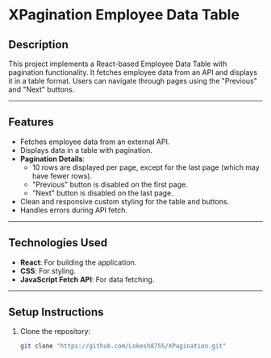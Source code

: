 # XPagination Employee Data Table

## Description

This project implements a React-based Employee Data Table with pagination functionality. It fetches employee data from an API and displays it in a table format. Users can navigate through pages using the "Previous" and "Next" buttons.

---

## Features

- Fetches employee data from an external API.
- Displays data in a table with pagination.
- **Pagination Details**:
  - 10 rows are displayed per page, except for the last page (which may have fewer rows).
  - "Previous" button is disabled on the first page.
  - "Next" button is disabled on the last page.
- Clean and responsive custom styling for the table and buttons.
- Handles errors during API fetch.

---

## Technologies Used

- **React**: For building the application.
- **CSS**: For styling.
- **JavaScript Fetch API**: For data fetching.

---

## Setup Instructions

1. Clone the repository:
   ```bash
   git clone "https://github.com/Lokesh8755/XPagination.git"
